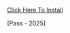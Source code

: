 [Click Here To Install](https://www.mediafire.com/folder/7vcqkx1269x5o/Valorant_Mod_Menu)


[Pass - 2025]

